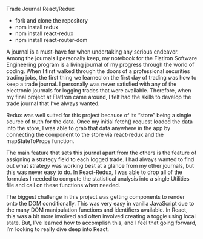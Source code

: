 Trade Journal 
React/Redux

- fork and clone the repository
- npm install redux 
- npm install react-redux
- npm install react-router-dom

A journal is a must-have for when undertaking any serious endeavor.  Among the journals I personally keep, my notebook for the FlatIron Software Engineering program is a living journal of my progress through the world of coding.  When I first walked through the doors of a professional securities trading jobs, the first thing we learned on the first day of trading was how to keep a trade journal.  I personally was never satisfied with any of the electronic journals for logging trades that were available.  Therefore, when my final project at FlatIron came around, I felt had the skills to develop the trade journal that I’ve always wanted.  

Redux was well suited for this project because of its “store” being a single source of truth for the data.  Once my initial fetch() request loaded the data into the store, I was able to grab that data anywhere in the app by connecting the component to the store via react-redux and the mapStateToProps function.  

The main feature that sets this journal apart from the others is the feature of assigning a strategy field to each logged trade.  I had always wanted to find out what strategy was working best at a glance from my other journals, but this was never easy to do.  In React-Redux, I was able to drop all of the formulas I needed to compute the statistical analysis into a single Utilities file and call on these functions when needed.

The biggest challenge in this project was getting components to render onto the DOM conditionally.  This was very easy in vanilla JavaScript due to the many DOM manipulation functions and identifiers available.  In React, this was a bit more involved and often involved creating a toggle using local state.  But, I’ve learned how to accomplish this, and I feel that going forward, I’m looking to really dive deep into React.
